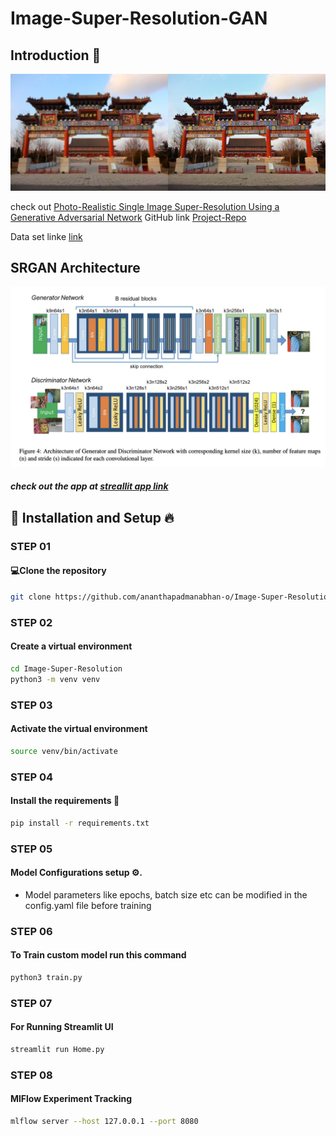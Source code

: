 # Image-Super-Resolution-GAN


## Introduction 🚨

![Alt text](assets/srgan_cover.png)


check out [Photo-Realistic Single Image Super-Resolution Using a Generative Adversarial Network](https://arxiv.org/abs/1609.04802v5)
GitHub link [Project-Repo](https://github.com/ananthapadmanabhan-o/Image-Super-Resolution)

Data set linke [link](https://data.vision.ee.ethz.ch/cvl/DIV2K/)

## SRGAN Architecture

![Alt text](assets/srgan_block.png)

##### check out the app at [streallit app link](https://image-denoising-autoencoder.streamlit.app/)


## 🚀 Installation and Setup 🔥

### STEP 01
#### 💻Clone the repository
```bash 
git clone https://github.com/ananthapadmanabhan-o/Image-Super-Resolution.git
```

### STEP 02
#### Create a virtual environment
```bash 
cd Image-Super-Resolution
python3 -m venv venv
```


### STEP 03
#### Activate the virtual environment

```bash
source venv/bin/activate
```


### STEP 04
#### Install the requirements 🔧
```bash 
pip install -r requirements.txt
```


### STEP 05
#### Model Configurations setup ⚙️. 
- Model parameters like epochs, batch size etc can be modified in the config.yaml file before training

### STEP 06
#### To Train custom model run this command
```bash
python3 train.py
```

### STEP 07
#### For Running Streamlit UI
```bash 
streamlit run Home.py
```

### STEP 08
#### MlFlow Experiment Tracking
```bash
mlflow server --host 127.0.0.1 --port 8080
```
